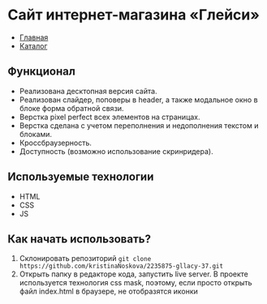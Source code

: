 # Сайт интернет-магазина «Глейси»

* [Главная](https://kristinanoskova.github.io/2235875-gllacy-37/#)
* [Каталог](https://kristinanoskova.github.io/2235875-gllacy-37/catalog.html)

## Функционал
  
* Реализована десктопная версия сайта.
* Реализован слайдер, поповеры в header, а также модальное окно в блоке форма обратной связи.
* Верстка pixel perfect всех элементов на страницах.
* Верстка сделана с учетом переполнения и недополнения текстом и блоками.
* Кроссбраузерность.
* Доступность (возможно использование скринридера).

## Используемые технологии
* HTML
* CSS
* JS

## Как начать использовать?
1. Склонировать репозиторий
```git clone https://github.com/kristinaNoskova/2235875-gllacy-37.git```
2. Открыть папку в редакторе кода, запустить live server. В проекте используется технология css mask, поэтому, если просто открыть файл index.html  в браузере, не отобразятся иконки
   
